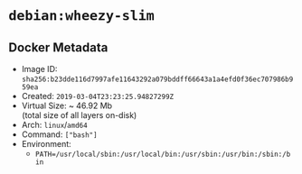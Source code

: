 # `debian:wheezy-slim`

## Docker Metadata

- Image ID: `sha256:b23dde116d7997afe11643292a079bddff66643a1a4efd0f36ec707986b959ea`
- Created: `2019-03-04T23:23:25.94827299Z`
- Virtual Size: ~ 46.92 Mb  
  (total size of all layers on-disk)
- Arch: `linux`/`amd64`
- Command: `["bash"]`
- Environment:
  - `PATH=/usr/local/sbin:/usr/local/bin:/usr/sbin:/usr/bin:/sbin:/bin`
